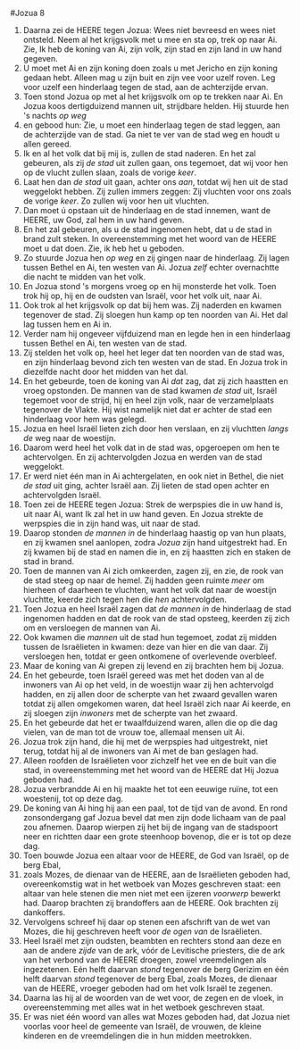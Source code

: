 #Jozua 8
1. Daarna zei de HEERE tegen Jozua: Wees niet bevreesd en wees niet ontsteld. Neem al het krijgsvolk met u mee en sta op, trek op naar Ai. Zie, Ik heb de koning van Ai, zijn volk, zijn stad en zijn land in uw hand gegeven.
2. U moet met Ai en zijn koning doen zoals u met Jericho en zijn koning gedaan hebt. Alleen mag u zijn buit en zijn vee voor uzelf roven. Leg voor uzelf een hinderlaag tegen de stad, aan de achterzijde ervan.
3. Toen stond Jozua op met al het krijgsvolk om op te trekken naar Ai. En Jozua koos dertigduizend mannen uit, strijdbare helden. Hij stuurde hen 's nachts *op weg*
4. en gebood hun: Zie, u moet een hinderlaag tegen de stad leggen, aan de achterzijde van de stad. Ga niet te ver van de stad weg en houdt u allen gereed.
5. Ik en al het volk dat bij mij is, zullen de stad naderen. En het zal gebeuren, als zij *de stad* uit zullen gaan, ons tegemoet, dat wij voor hen op de vlucht zullen slaan, zoals de vorige *keer*.
6. Laat hen dan *de stad* uit gaan, achter ons *aan*, totdat wij hen uit de stad weggelokt hebben. Zij zullen immers zeggen: Zij vluchten voor ons zoals de vorige *keer*. Zo zullen wij voor hen uit vluchten.
7. Dan moet ú opstaan uit de hinderlaag en de stad innemen, want de HEERE, uw God, zal hem in uw hand geven.
8. En het zal gebeuren, als u de stad ingenomen hebt, dat u de stad in brand zult steken. In overeenstemming met het woord van de HEERE moet u dat doen. Zie, ik heb het u geboden.
9. Zo stuurde Jozua hen *op weg* en zij gingen naar de hinderlaag. Zij lagen tussen Bethel en Ai, ten westen van Ai. Jozua *zelf* echter overnachtte die nacht te midden van het volk.
10. En Jozua stond 's morgens vroeg op en hij monsterde het volk. Toen trok hij op, hij en de oudsten van Israël, voor het volk uit, naar Ai.
11. Ook trok al het krijgsvolk op dat bij hem was. Zij naderden en kwamen tegenover de stad. Zij sloegen hun kamp op ten noorden van Ai. Het dal lag tussen hem en Ai in.
12. Verder nam hij ongeveer vijfduizend man en legde hen in een hinderlaag tussen Bethel en Ai, ten westen van de stad.
13. Zij stelden het volk op, heel het leger dat ten noorden van de stad was, en zijn hinderlaag bevond zich ten westen van de stad. En Jozua trok in diezelfde nacht door het midden van het dal.
14. En het gebeurde, toen de koning van Ai *dat* zag, dat zij zich haastten en vroeg opstonden. De mannen van de stad kwamen *de stad* uit, Israël tegemoet voor de strijd, hij en heel zijn volk, naar de verzamelplaats tegenover de Vlakte. Hij wist namelijk niet dat er achter de stad een hinderlaag voor hem was gelegd.
15. Jozua en heel Israël lieten zich door hen verslaan, en zij vluchtten *langs de* weg naar de woestijn.
16. Daarom werd heel het volk dat in de stad was, opgeroepen om hen te achtervolgen. En zij achtervolgden Jozua en werden van de stad weggelokt.
17. Er werd niet één man in Ai achtergelaten, en ook niet in Bethel, die niet *de stad* uit ging, achter Israël aan. Zij lieten de stad open achter en achtervolgden Israël.
18. Toen zei de HEERE tegen Jozua: Strek de werpspies die in uw hand is, uit naar Ai, want Ik zal het in uw hand geven. En Jozua strekte de werpspies die in zijn hand was, uit naar de stad.
19. Daarop stonden *de mannen in* de hinderlaag haastig op van hun plaats, en zij kwamen snel aanlopen, zodra *Jozua* zijn hand uitgestrekt had. En zij kwamen bij de stad en namen die in, en zij haastten zich en staken de stad in brand.
20. Toen de mannen van Ai zich omkeerden, zagen zij, en zie, de rook van de stad steeg op naar de hemel. Zij hadden geen ruimte *meer* om hierheen of daarheen te vluchten, want het volk dat naar de woestijn vluchtte, keerde zich tegen hen die *hen* achtervolgden.
21. Toen Jozua en heel Israël zagen dat *de mannen in* de hinderlaag de stad ingenomen hadden en dat de rook van de stad opsteeg, keerden zij zich om en versloegen de mannen van Ai.
22. Ook kwamen die *mannen* uit de stad hun tegemoet, zodat zij midden tussen de Israëlieten in kwamen: deze van hier en die van daar. Zij versloegen hen, totdat er geen ontkomene of overlevende overbleef.
23. Maar de koning van Ai grepen zij levend en zij brachten hem bij Jozua.
24. En het gebeurde, toen Israël gereed was met het doden van al de inwoners van Ai op het veld, in de woestijn waar zij hen achtervolgd hadden, en zij allen door de scherpte van het zwaard gevallen waren totdat zij allen omgekomen waren, dat heel Israël zich naar Ai keerde, en zij sloegen zijn *inwoners* met de scherpte van het zwaard.
25. En het gebeurde dat het er twaalfduizend waren, allen die op die dag vielen, van de man tot de vrouw toe, allemaal mensen uit Ai.
26. Jozua trok zijn hand, die hij met de werpspies had uitgestrekt, niet terug, totdat hij al de inwoners van Ai met de ban geslagen had.
27. Alleen roofden de Israëlieten voor zichzelf het vee en de buit van die stad, in overeenstemming met het woord van de HEERE dat Hij Jozua geboden had.
28. Jozua verbrandde Ai en hij maakte het tot een eeuwige ruïne, tot een woestenij, tot op deze dag.
29. De koning van Ai hing hij aan een paal, tot de tijd van de avond. En rond zonsondergang gaf Jozua bevel dat men zijn dode lichaam van de paal zou afnemen. Daarop wierpen zij het bij de ingang van de stadspoort neer en richtten daar een grote steenhoop bovenop, die er is tot op deze dag.
30. Toen bouwde Jozua een altaar voor de HEERE, de God van Israël, op de berg Ebal,
31. zoals Mozes, de dienaar van de HEERE, aan de Israëlieten geboden had, overeenkomstig wat in het wetboek van Mozes geschreven staat: een altaar van hele stenen die men niet met een ijzeren *voorwerp* bewerkt had. Daarop brachten zij brandoffers aan de HEERE. Ook brachten zij dankoffers.
32. Vervolgens schreef hij daar op stenen een afschrift van de wet van Mozes, die hij geschreven heeft voor *de ogen van* de Israëlieten.
33. Heel Israël met zijn oudsten, beambten en rechters stond aan deze en aan de andere *zijde* van de ark, vóór de Levitische priesters, die de ark van het verbond van de HEERE droegen, zowel vreemdelingen als ingezetenen. Eén helft daarvan *stond* tegenover de berg Gerizim en één helft daarvan *stond* tegenover de berg Ebal, zoals Mozes, de dienaar van de HEERE, vroeger geboden had om het volk Israël te zegenen.
34. Daarna las hij al de woorden van de wet voor, de zegen en de vloek, in overeenstemming met alles wat in het wetboek geschreven staat.
35. Er was niet één woord van alles wat Mozes geboden had, dat Jozua niet voorlas voor heel de gemeente van Israël, de vrouwen, de kleine kinderen en de vreemdelingen die in hun midden meetrokken.
